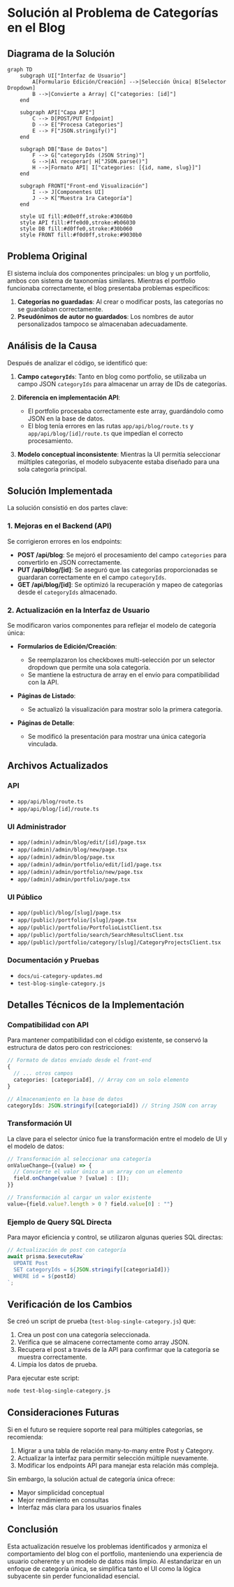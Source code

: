 # Solución al Problema de Categorías en el Blog

## Diagrama de la Solución

```mermaid
graph TD
    subgraph UI["Interfaz de Usuario"]
        A[Formulario Edición/Creación] -->|Selección Única| B[Selector Dropdown]
        B -->|Convierte a Array| C["categories: [id]"]
    end
    
    subgraph API["Capa API"]
        C --> D[POST/PUT Endpoint]
        D --> E["Procesa Categories"]
        E --> F["JSON.stringify()"]
    end
    
    subgraph DB["Base de Datos"]
        F --> G["categoryIds (JSON String)"]
        G -->|Al recuperar| H["JSON.parse()"]
        H -->|Formato API| I["categories: [{id, name, slug}]"]
    end
    
    subgraph FRONT["Front-end Visualización"]
        I --> J[Componentes UI]
        J --> K["Muestra 1ra Categoría"]
    end
    
    style UI fill:#d0e0ff,stroke:#3060b0
    style API fill:#ffe0d0,stroke:#b06030
    style DB fill:#d0ffe0,stroke:#30b060
    style FRONT fill:#f0d0ff,stroke:#9030b0
```

## Problema Original

El sistema incluía dos componentes principales: un blog y un portfolio, ambos con sistema de taxonomías similares. Mientras el portfolio funcionaba correctamente, el blog presentaba problemas específicos:

1. **Categorías no guardadas**: Al crear o modificar posts, las categorías no se guardaban correctamente.
2. **Pseudónimos de autor no guardados**: Los nombres de autor personalizados tampoco se almacenaban adecuadamente.

## Análisis de la Causa

Después de analizar el código, se identificó que:

1. **Campo `categoryIds`**: Tanto en blog como portfolio, se utilizaba un campo JSON `categoryIds` para almacenar un array de IDs de categorías.

2. **Diferencia en implementación API**:
   - El portfolio procesaba correctamente este array, guardándolo como JSON en la base de datos.
   - El blog tenía errores en las rutas `app/api/blog/route.ts` y `app/api/blog/[id]/route.ts` que impedían el correcto procesamiento.

3. **Modelo conceptual inconsistente**: Mientras la UI permitía seleccionar múltiples categorías, el modelo subyacente estaba diseñado para una sola categoría principal.

## Solución Implementada

La solución consistió en dos partes clave:

### 1. Mejoras en el Backend (API)

Se corrigieron errores en los endpoints:

- **POST /api/blog**: Se mejoró el procesamiento del campo `categories` para convertirlo en JSON correctamente.
- **PUT /api/blog/[id]**: Se aseguró que las categorías proporcionadas se guardaran correctamente en el campo `categoryIds`.
- **GET /api/blog/[id]**: Se optimizó la recuperación y mapeo de categorías desde el `categoryIds` almacenado.

### 2. Actualización en la Interfaz de Usuario

Se modificaron varios componentes para reflejar el modelo de categoría única:

- **Formularios de Edición/Creación**: 
  - Se reemplazaron los checkboxes multi-selección por un selector dropdown que permite una sola categoría.
  - Se mantiene la estructura de array en el envío para compatibilidad con la API.

- **Páginas de Listado**:
  - Se actualizó la visualización para mostrar solo la primera categoría.

- **Páginas de Detalle**:
  - Se modificó la presentación para mostrar una única categoría vinculada.

## Archivos Actualizados

### API
- `app/api/blog/route.ts`
- `app/api/blog/[id]/route.ts`

### UI Administrador
- `app/(admin)/admin/blog/edit/[id]/page.tsx`
- `app/(admin)/admin/blog/new/page.tsx`
- `app/(admin)/admin/blog/page.tsx`
- `app/(admin)/admin/portfolio/edit/[id]/page.tsx`
- `app/(admin)/admin/portfolio/new/page.tsx`
- `app/(admin)/admin/portfolio/page.tsx`

### UI Público
- `app/(public)/blog/[slug]/page.tsx`
- `app/(public)/portfolio/[slug]/page.tsx`
- `app/(public)/portfolio/PortfolioListClient.tsx`
- `app/(public)/portfolio/search/SearchResultsClient.tsx`
- `app/(public)/portfolio/category/[slug]/CategoryProjectsClient.tsx`

### Documentación y Pruebas
- `docs/ui-category-updates.md`
- `test-blog-single-category.js`

## Detalles Técnicos de la Implementación

### Compatibilidad con API

Para mantener compatibilidad con el código existente, se conservó la estructura de datos pero con restricciones:

```typescript
// Formato de datos enviado desde el front-end
{
  // ... otros campos
  categories: [categoriaId], // Array con un solo elemento
}

// Almacenamiento en la base de datos
categoryIds: JSON.stringify([categoriaId]) // String JSON con array
```

### Transformación UI

La clave para el selector único fue la transformación entre el modelo de UI y el modelo de datos:

```typescript
// Transformación al seleccionar una categoría
onValueChange={(value) => {
  // Convierte el valor único a un array con un elemento
  field.onChange(value ? [value] : []);
}}

// Transformación al cargar un valor existente
value={field.value?.length > 0 ? field.value[0] : ""}
```

### Ejemplo de Query SQL Directa

Para mayor eficiencia y control, se utilizaron algunas queries SQL directas:

```typescript
// Actualización de post con categoría
await prisma.$executeRaw`
  UPDATE Post
  SET categoryIds = ${JSON.stringify([categoriaId])}
  WHERE id = ${postId}
`;
```

## Verificación de los Cambios

Se creó un script de prueba (`test-blog-single-category.js`) que:

1. Crea un post con una categoría seleccionada.
2. Verifica que se almacene correctamente como array JSON.
3. Recupera el post a través de la API para confirmar que la categoría se muestra correctamente.
4. Limpia los datos de prueba.

Para ejecutar este script:

```bash
node test-blog-single-category.js
```

## Consideraciones Futuras

Si en el futuro se requiere soporte real para múltiples categorías, se recomienda:

1. Migrar a una tabla de relación many-to-many entre Post y Category.
2. Actualizar la interfaz para permitir selección múltiple nuevamente.
3. Modificar los endpoints API para manejar esta relación más compleja.

Sin embargo, la solución actual de categoría única ofrece:
- Mayor simplicidad conceptual
- Mejor rendimiento en consultas
- Interfaz más clara para los usuarios finales

## Conclusión

Esta actualización resuelve los problemas identificados y armoniza el comportamiento del blog con el portfolio, manteniendo una experiencia de usuario coherente y un modelo de datos más limpio. Al estandarizar en un enfoque de categoría única, se simplifica tanto el UI como la lógica subyacente sin perder funcionalidad esencial.
